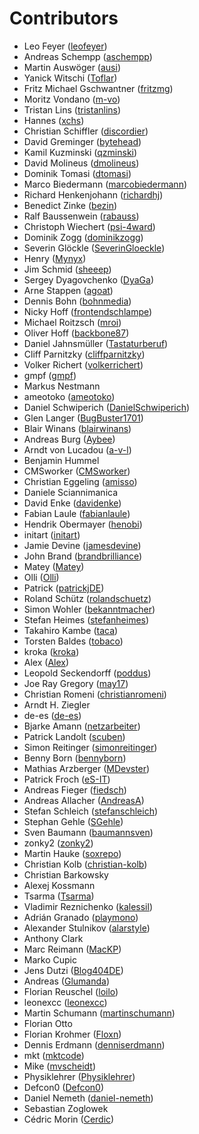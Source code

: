 # Contributors

 * Leo Feyer ([leofeyer](https://github.com/leofeyer))
 * Andreas Schempp ([aschempp](https://github.com/aschempp))
 * Martin Auswöger ([ausi](https://github.com/ausi))
 * Yanick Witschi ([Toflar](https://github.com/Toflar))
 * Fritz Michael Gschwantner ([fritzmg](https://github.com/fritzmg))
 * Moritz Vondano ([m-vo](https://github.com/m-vo))
 * Tristan Lins ([tristanlins](https://github.com/tristanlins))
 * Hannes ([xchs](https://github.com/xchs))
 * Christian Schiffler ([discordier](https://github.com/discordier))
 * David Greminger ([bytehead](https://github.com/bytehead))
 * Kamil Kuzminski ([qzminski](https://github.com/qzminski))
 * David Molineus ([dmolineus](https://github.com/dmolineus))
 * Dominik Tomasi ([dtomasi](https://github.com/dtomasi))
 * Marco Biedermann ([marcobiedermann](https://github.com/marcobiedermann))
 * Richard Henkenjohann ([richardhj](https://github.com/richardhj))
 * Benedict Zinke ([bezin](https://github.com/bezin))
 * Ralf Baussenwein ([rabauss](https://github.com/rabauss))
 * Christoph Wiechert ([psi-4ward](https://github.com/psi-4ward))
 * Dominik Zogg ([dominikzogg](https://github.com/dominikzogg))
 * Severin Glöckle ([SeverinGloeckle](https://github.com/SeverinGloeckle))
 * Henry ([Mynyx](https://github.com/Mynyx))
 * Jim Schmid ([sheeep](https://github.com/sheeep))
 * Sergey Dyagovchenko ([DyaGa](https://github.com/DyaGa))
 * Arne Stappen ([agoat](https://github.com/agoat))
 * Dennis Bohn ([bohnmedia](https://github.com/bohnmedia))
 * Nicky Hoff ([frontendschlampe](https://github.com/frontendschlampe))
 * Michael Roitzsch ([mroi](https://github.com/mroi))
 * Oliver Hoff ([backbone87](https://github.com/backbone87))
 * Daniel Jahnsmüller ([Tastaturberuf](https://github.com/Tastaturberuf))
 * Cliff Parnitzky ([cliffparnitzky](https://github.com/cliffparnitzky))
 * Volker Richert ([volkerrichert](https://github.com/volkerrichert))
 * gmpf ([gmpf](https://github.com/gmpf))
 * Markus Nestmann
 * ameotoko ([ameotoko](https://github.com/ameotoko))
 * Daniel Schwiperich ([DanielSchwiperich](https://github.com/DanielSchwiperich))
 * Glen Langer ([BugBuster1701](https://github.com/BugBuster1701))
 * Blair Winans ([blairwinans](https://github.com/blairwinans))
 * Andreas Burg ([Aybee](https://github.com/Aybee))
 * Arndt von Lucadou ([a-v-l](https://github.com/a-v-l))
 * Benjamin Hummel
 * CMSworker ([CMSworker](https://github.com/CMSworker))
 * Christian Eggeling ([amisso](https://github.com/amisso))
 * Daniele Sciannimanica
 * David Enke ([davidenke](https://github.com/davidenke))
 * Fabian Laule ([fabianlaule](https://github.com/fabianlaule))
 * Hendrik Obermayer ([henobi](https://github.com/henobi))
 * initart ([initart](https://github.com/initart))
 * Jamie Devine ([jamesdevine](https://github.com/jamesdevine))
 * John Brand ([brandbrilliance](https://github.com/brandbrilliance))
 * Matey ([Matey](https://github.com/Matey))
 * Olli ([Olli](https://github.com/Olli))
 * Patrick ([patrickjDE](https://github.com/patrickjDE))
 * Roland Schütz ([rolandschuetz](https://github.com/rolandschuetz))
 * Simon Wohler ([bekanntmacher](https://github.com/bekanntmacher))
 * Stefan Heimes ([stefanheimes](https://github.com/stefanheimes))
 * Takahiro Kambe ([taca](https://github.com/taca))
 * Torsten Baldes ([tobaco](https://github.com/tobaco))
 * kroka ([kroka](https://github.com/kroka))
 * Alex ([Alex](https://github.com/Alex))
 * Leopold Seckendorff ([poddus](https://github.com/poddus))
 * Joe Ray Gregory ([may17](https://github.com/may17))
 * Christian Romeni ([christianromeni](https://github.com/christianromeni))
 * Arndt H. Ziegler
 * de-es ([de-es](https://github.com/de-es))
 * Bjarke Amann ([netzarbeiter](https://github.com/netzarbeiter))
 * Patrick Landolt ([scuben](https://github.com/scuben))
 * Simon Reitinger ([simonreitinger](https://github.com/simonreitinger))
 * Benny Born ([bennyborn](https://github.com/bennyborn))
 * Mathias Arzberger ([MDevster](https://github.com/MDevster))
 * Patrick Froch ([eS-IT](https://github.com/eS-IT))
 * Andreas Fieger ([fiedsch](https://github.com/fiedsch))
 * Andreas Allacher ([AndreasA](https://github.com/AndreasA))
 * Stefan Schleich ([stefanschleich](https://github.com/stefanschleich))
 * Stephan Gehle ([SGehle](https://github.com/SGehle))
 * Sven Baumann ([baumannsven](https://github.com/baumannsven))
 * zonky2 ([zonky2](https://github.com/zonky2))
 * Martin Hauke ([soxrepo](https://github.com/soxrepo))
 * Christian Kolb ([christian-kolb](https://github.com/christian-kolb))
 * Christian Barkowsky
 * Alexej Kossmann
 * Tsarma ([Tsarma](https://github.com/Tsarma))
 * Vladimir Reznichenko ([kalessil](https://github.com/kalessil))
 * Adrián Granado ([playmono](https://github.com/playmono))
 * Alexander Stulnikov ([alarstyle](https://github.com/alarstyle))
 * Anthony Clark
 * Marc Reimann ([MacKP](https://github.com/MacKP))
 * Marko Cupic
 * Jens Dutzi ([Blog404DE](https://github.com/Blog404DE))
 * Andreas ([Glumanda](https://github.com/Glumanda))
 * Florian Reuschel ([loilo](https://github.com/loilo))
 * leonexcc ([leonexcc](https://github.com/leonexcc))
 * Martin Schumann ([martinschumann](https://github.com/martinschumann))
 * Florian Otto
 * Florian Krohmer ([Floxn](https://github.com/Floxn))
 * Dennis Erdmann ([denniserdmann](https://github.com/denniserdmann))
 * mkt ([mktcode](https://github.com/mktcode))
 * Mike ([mvscheidt](https://github.com/mvscheidt))
 * Physiklehrer ([Physiklehrer](https://github.com/Physiklehrer))
 * Defcon0 ([Defcon0](https://github.com/Defcon0))
 * Daniel Nemeth ([daniel-nemeth](https://github.com/daniel-nemeth))
 * Sebastian Zoglowek
 * Cédric Morin ([Cerdic](https://github.com/Cerdic))
